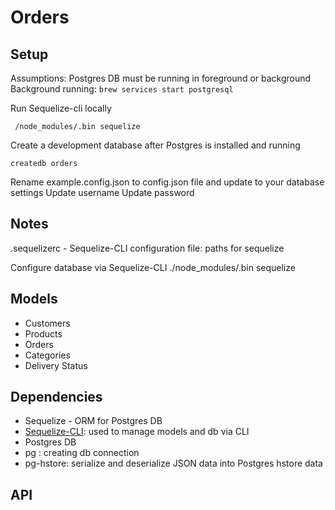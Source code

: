 # Orders


## Setup
Assumptions:
Postgres DB must be running in foreground or background
Background running:
`brew services start postgresql`

Run Sequelize-cli locally

` /node_modules/.bin sequelize`

Create a development database after Postgres is installed and running

`createdb orders`


Rename example.config.json to config.json file and update to your database settings
Update username
Update password



## Notes
.sequelizerc -  Sequelize-CLI configuration file: paths for sequelize

Configure database via Sequelize-CLI
./node_modules/.bin sequelize

## Models

- Customers
- Products
- Orders
- Categories
- Delivery Status



## Dependencies
* Sequelize - ORM for Postgres DB
* [Sequelize-CLI](https://github.com/sequelize/cli): used to manage models and db via CLI
* Postgres DB
* pg : creating db connection
* pg-hstore: serialize and deserialize JSON data into Postgres hstore data

## API

